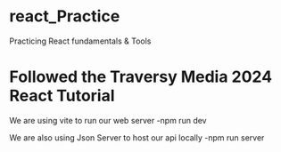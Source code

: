 # react_Practice
Practicing React fundamentals &amp; Tools

# Followed the Traversy Media 2024 React Tutorial

We are using vite to run our web server
    -npm run dev

We are also using Json Server to host our api locally
    -npm run server


